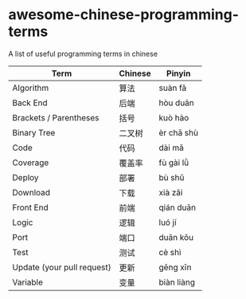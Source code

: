 # awesome-chinese-programming-terms
A list of useful programming terms in chinese

| Term | Chinese | Pinyin |
| - | - | - |
| Algorithm | 算法 | suàn fǎ |
| Back End | 后端 | hòu duān |
| Brackets / Parentheses | 括号 | kuò hào |
| Binary Tree | 二叉树 | èr chā shù |
| Code | 代码 | dài mǎ |
| Coverage | 覆盖率 | fù gài lǜ |
| Deploy | 部署 | bù shǔ |
| Download | 下载 | xià zǎi |
| Front End | 前端 | qián duān |
| Logic | 逻辑 | luó jí |
| Port | 端口 | duān kǒu |
| Test | 测试 | cè shì |
| Update (your pull request) | 更新 | gēng xīn |
| Variable | 变量 | biàn liàng |
